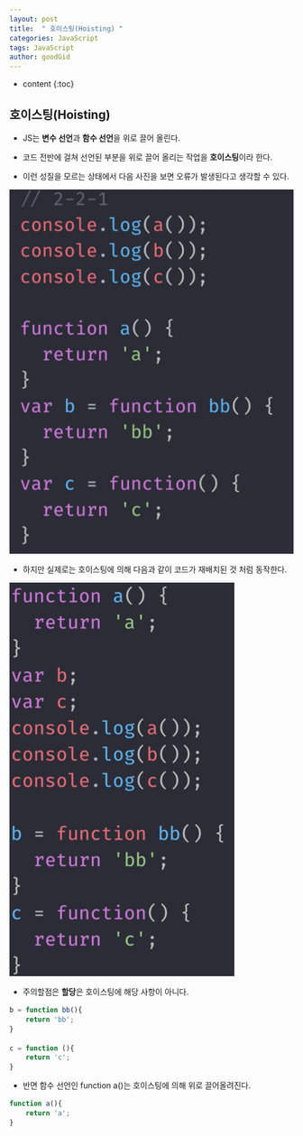 ```yaml
---
layout: post
title:  " 호이스팅(Hoisting) "
categories: JavaScript
tags: JavaScript
author: goodGid
---
```

* content
{:toc}

## 호이스팅(Hoisting)

* JS는 **변수 선언**과 **함수 선언**을 위로 끌어 올린다.

* 코드 전반에 걸쳐 선언된 부분을 위로 끌어 올리는 작업을 **호이스팅**이라 한다.

* 이런 성질을 모르는 상태에서 다음 사진을 보면 오류가 발생된다고 생각할 수 있다.

![](/assets/img/javascript/js_hoisting_1.png)

* 하지만 실제로는 호이스팅에 의해 다음과 같이 코드가 재배치된 것 처럼 동작한다.

![](/assets/img/javascript/js_hoisting_2.png)

* 주의할점은 **할당**은 호이스팅에 해당 사항이 아니다.

``` js
b = function bb(){
    return 'bb';
}

c = function (){
    return 'c';
}
```
* 반면 함수 선언인 function a()는 호이스팅에 의해 위로 끌어올려진다.

``` js
function a(){
    return 'a';
}
```

